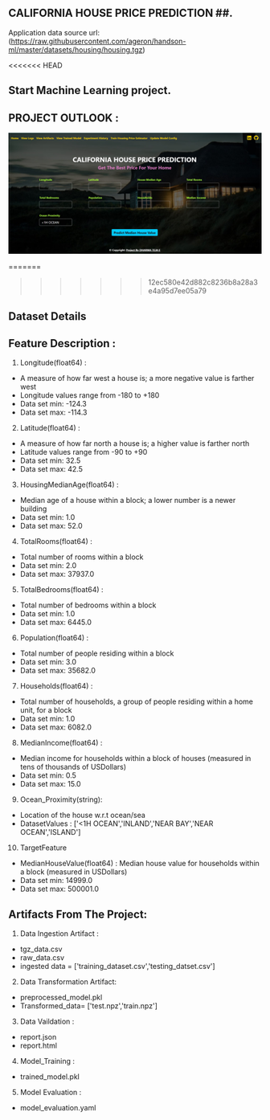 
## CALIFORNIA HOUSE PRICE PREDICTION ##.

Application data source url:
(https://raw.githubusercontent.com/ageron/handson-ml/master/datasets/housing/housing.tgz)

<<<<<<< HEAD
## Start Machine Learning project.

## PROJECT OUTLOOK :


![alt text](<project_Outlook/Screenshot 2024-02-22 001307.jpg>)

=======
>>>>>>> 12ec580e42d882c8236b8a28a3e4a95d7ee05a79
## Dataset Details
## Feature Description :

1. Longitude(float64)  :	
* A measure of how far west a house is; a more negative value is farther west	
* Longitude values range from -180 to +180
* Data set min: -124.3
* Data set max: -114.3

2. Latitude(float64)  :	
* A measure of how far north a house is; a higher value is farther north	
* Latitude values range from -90 to +90
* Data set min:  32.5
* Data set max:  42.5


3. HousingMedianAge(float64)  :	
* Median age of a house within a block; a lower number is a newer building	
* Data set min:  1.0
* Data set max:  52.0

4. TotalRooms(float64)  :	
* Total number of rooms within a block	                           
* Data set min:  2.0
* Data set max:  37937.0

5. TotalBedrooms(float64)  :	
* Total number of bedrooms within a block	                           
* Data set min:  1.0
* Data set max:  6445.0

6. Population(float64)  :	
* Total number of people residing within a block	                          
* Data set min:  3.0
* Data set max:  35682.0

7. Households(float64)  :	
* Total number of households, a group of people residing within a home unit, for a block	                         
* Data set min:  1.0
* Data set max:  6082.0

8. MedianIncome(float64)  :	
* Median income for households within a block of houses (measured in tens of thousands of USDollars)	     
* Data set min:  0.5
* Data set max:  15.0

9. Ocean_Proximity(string):  
* Location of the house w.r.t ocean/sea
* DatasetValues : ['<1H OCEAN','INLAND','NEAR BAY','NEAR OCEAN','ISLAND']


10. TargetFeature
* MedianHouseValue(float64)  :	Median house value for households within a block (measured in USDollars)                        
* Data set min:  14999.0
* Data set max:  500001.0


## Artifacts From The Project:
1. Data Ingestion Artifact :
* tgz_data.csv
* raw_data.csv 
* ingested data = ['training_dataset.csv','testing_datset.csv']


2. Data Transformation Artifact:
* preprocessed_model.pkl
* Transformed_data= ['test.npz','train.npz']
        

3. Data Vaildation :
* report.json
* report.html

4. Model_Training :
* trained_model.pkl


5. Model Evaluation :
* model_evaluation.yaml







